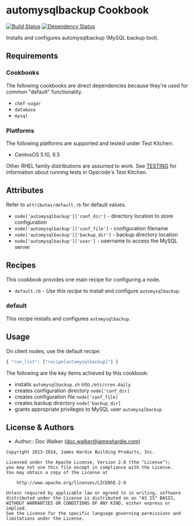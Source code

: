 automysqlbackup Cookbook
========================
[![Build Status](https://travis-ci.org/jhx/cookbook-automysqlbackup.png?branch=master)](https://travis-ci.org/jhx/cookbook-automysqlbackup)
[![Dependency Status](https://gemnasium.com/jhx/cookbook-automysqlbackup.png)](https://gemnasium.com/jhx/cookbook-automysqlbackup)

Installs and configures automysqlbackup (MySQL backup tool).


Requirements
------------
### Cookbooks
The following cookbooks are direct dependencies because they're used for common "default" functionality.

- `chef-sugar`
- `database`
- `mysql`

### Platforms
The following platforms are supported and tested under Test Kitchen:

- CentosOS 5.10, 6.5

Other RHEL family distributions are assumed to work. See [TESTING](TESTING.md) for information about running tests in Opscode's Test Kitchen.


Attributes
----------
Refer to `attributes/default.rb` for default values.

- `node['automysqlbackup']['conf_dir']` - directory location to store configuration
- `node['automysqlbackup']['conf_file']` - configuration filename
- `node['automysqlbackup']['backup_dir']` - backup directory location
- `node['automysqlbackup']['user']` - username to access the MySQL server


Recipes
-------
This cookbook provides one main recipe for configuring a node.

- `default.rb` - *Use this recipe* to install and configure `automysqlbackup`.

### default
This recipe installs and configures `automysqlbackup`.


Usage
-----
On client nodes, use the default recipe:

````javascript
{ "run_list": ["recipe[automysqlbackup]"] }
````

The following are the key items achieved by this cookbook:

- installs `automysqlbackup.sh` into `/etc/cron.daily`
- creates configuration directory `node['conf_dir]`
- creates configuration file `node['conf_file]`
- creates backup directory `node['backup_dir]`
- grants appropriate privileges to MySQL user `automysqlbackup`


License & Authors
-----------------
- Author:: Doc Walker (<doc.walker@jameshardie.com>)

````text
Copyright 2013-2014, James Hardie Building Products, Inc.

Licensed under the Apache License, Version 2.0 (the "License");
you may not use this file except in compliance with the License.
You may obtain a copy of the License at

    http://www.apache.org/licenses/LICENSE-2.0

Unless required by applicable law or agreed to in writing, software
distributed under the License is distributed on an "AS IS" BASIS,
WITHOUT WARRANTIES OR CONDITIONS OF ANY KIND, either express or implied.
See the License for the specific language governing permissions and
limitations under the License.
````
